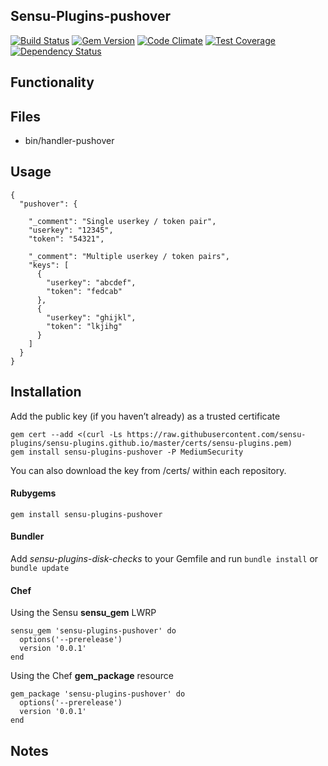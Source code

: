 ## Sensu-Plugins-pushover

[![Build Status](https://travis-ci.org/sensu-plugins/sensu-plugins-pushover.svg?branch=master)](https://travis-ci.org/sensu-plugins/sensu-plugins-pushover)
[![Gem Version](https://badge.fury.io/rb/sensu-plugins-pushover.svg)](http://badge.fury.io/rb/sensu-plugins-pushover)
[![Code Climate](https://codeclimate.com/github/sensu-plugins/sensu-plugins-pushover/badges/gpa.svg)](https://codeclimate.com/github/sensu-plugins/sensu-plugins-pushover)
[![Test Coverage](https://codeclimate.com/github/sensu-plugins/sensu-plugins-pushover/badges/coverage.svg)](https://codeclimate.com/github/sensu-plugins/sensu-plugins-pushover)
[![Dependency Status](https://gemnasium.com/sensu-plugins/sensu-plugins-pushover.svg)](https://gemnasium.com/sensu-plugins/sensu-plugins-pushover)

## Functionality

## Files
 * bin/handler-pushover

## Usage

```
{
  "pushover": {

    "_comment": "Single userkey / token pair",
    "userkey": "12345",
    "token": "54321",

    "_comment": "Multiple userkey / token pairs",
    "keys": [
      {
        "userkey": "abcdef",
        "token": "fedcab"
      },
      {
        "userkey": "ghijkl",
        "token": "lkjihg"
      }
    ]
  }
}
```
## Installation

Add the public key (if you haven’t already) as a trusted certificate

```
gem cert --add <(curl -Ls https://raw.githubusercontent.com/sensu-plugins/sensu-plugins.github.io/master/certs/sensu-plugins.pem)
gem install sensu-plugins-pushover -P MediumSecurity
```

You can also download the key from /certs/ within each repository.

#### Rubygems

`gem install sensu-plugins-pushover`

#### Bundler

Add *sensu-plugins-disk-checks* to your Gemfile and run `bundle install` or `bundle update`

#### Chef

Using the Sensu **sensu_gem** LWRP
```
sensu_gem 'sensu-plugins-pushover' do
  options('--prerelease')
  version '0.0.1'
end
```

Using the Chef **gem_package** resource
```
gem_package 'sensu-plugins-pushover' do
  options('--prerelease')
  version '0.0.1'
end
```

## Notes

